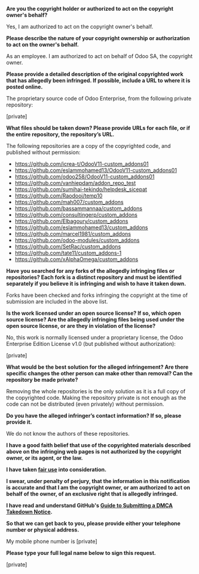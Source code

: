**Are you the copyright holder or authorized to act on the copyright owner's behalf?**

Yes, I am authorized to act on the copyright owner's behalf.

**Please describe the nature of your copyright ownership or authorization to act on the owner's behalf.**

As an employee. I am authorized to act on behalf of Odoo SA, the copyright owner.

**Please provide a detailed description of the original copyrighted work that has allegedly been infringed. If possible, include a URL to where it is posted online.**

The proprietary source code of Odoo Enterprise, from the following
private repository:

[private]

**What files should be taken down? Please provide URLs for each file, or if the entire repository, the repository’s URL.**

The following repositories are a copy of the copyrighted code, and published
without permission:

* https://github.com/icrea-t/OdooV11-custom_addons01  
* https://github.com/eslammohamed13/OdooV11-custom_addons01  
* https://github.com/odoo258/OdooV11-custom_addons01  
* https://github.com/vanhiepdam/addon_repo_test  
* https://github.com/sumihai-tekindo/helpdesk_sicepat  
* https://github.com/Raodooi/temp10  
* https://github.com/mah007/custom_addons  
* https://github.com/bassammannaa/custom_addons  
* https://github.com/consultingerp/custom_addons  
* https://github.com/Elbagoury/custom_addons  
* https://github.com/eslammohamed13/custom_addons  
* https://github.com/marcel1981/custom_addons  
* https://github.com/odoo-modules/custom_addons  
* https://github.com/SetRac/custom_addons  
* https://github.com/tate11/custom_addons-1  
* https://github.com/xAlphaOmega/custom_addons  

**Have you searched for any forks of the allegedly infringing files or repositories? Each fork is a distinct repository and must be identified separately if you believe it is infringing and wish to have it taken down.**

Forks have been checked and forks infringing the copyright at the time of submission are included in the above list.

**Is the work licensed under an open source license? If so, which open source license? Are the allegedly infringing files being used under the open source license, or are they in violation of the license?**

No, this work is normally licensed under a proprietary license, the Odoo
Enterprise Edition License v1.0 (but published without authorization):

[private]

**What would be the best solution for the alleged infringement? Are there specific changes the other person can make other than removal? Can the repository be made private?**

Removing the whole repositories is the only solution as it is a full copy of the copyrighted code. Making the repository private is not enough as the code can not be distributed (even privately) without permission.

**Do you have the alleged infringer’s contact information? If so, please provide it.**

We do not know the authors of these repositories.

**I have a good faith belief that use of the copyrighted materials described above on the infringing web pages is not authorized by the copyright owner, or its agent, or the law.**

**I have taken <a href="https://www.lumendatabase.org/topics/22">fair use</a> into consideration.**

**I swear, under penalty of perjury, that the information in this notification is accurate and that I am the copyright owner, or am authorized to act on behalf of the owner, of an exclusive right that is allegedly infringed.**

**I have read and understand GitHub's <a href="https://help.github.com/articles/guide-to-submitting-a-dmca-takedown-notice/">Guide to Submitting a DMCA Takedown Notice</a>.**

**So that we can get back to you, please provide either your telephone number or physical address.**

My mobile phone number is [private]

**Please type your full legal name below to sign this request.**

[private]

